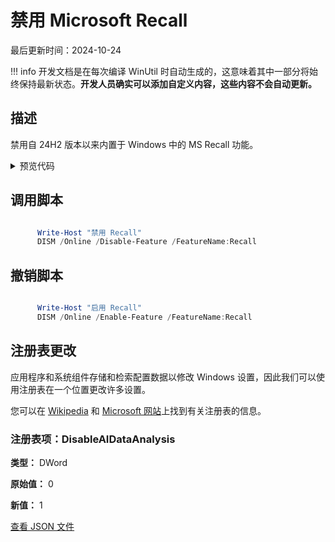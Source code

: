 # 禁用 Microsoft Recall

最后更新时间：2024-10-24


!!! info
     开发文档是在每次编译 WinUtil 时自动生成的，这意味着其中一部分将始终保持最新状态。**开发人员确实可以添加自定义内容，这些内容不会自动更新。**
## 描述

禁用自 24H2 版本以来内置于 Windows 中的 MS Recall 功能。

<!-- BEGIN CUSTOM CONTENT -->

<!-- END CUSTOM CONTENT -->

<details>
<summary>预览代码</summary>

```json
"WPFTweaksRecallOff": {
    "Content": "Disable Recall",
    "Description": "Turn Recall off",
    "category": "Essential Tweaks",
    "panel": "1",
    "Order": "a011_",
    "registry": [
      {

        "Path": "HKLM:\\SOFTWARE\\Policies\\Microsoft\\Windows\\WindowsAI",
        "Name": "DisableAIDataAnalysis",
        "Type": "DWord",
        "Value": "1",
        "OriginalValue": "0"
      }
    ],
    "InvokeScript": [
      "
      Write-Host \"禁用 Recall\"
      DISM /Online /Disable-Feature /FeatureName:Recall
      "
    ],
    "UndoScript": [
      "
      Write-Host \"启用 Recall\"
      DISM /Online /Enable-Feature /FeatureName:Recall
      "
    ],
    "link": "https://christitustech.github.io/winutil/dev/tweaks/Essential-Tweaks/DisableRecall"
  },
```

</details>

## 调用脚本

```powershell

      Write-Host "禁用 Recall"
      DISM /Online /Disable-Feature /FeatureName:Recall


```
## 撤销脚本

```powershell

      Write-Host "启用 Recall"
      DISM /Online /Enable-Feature /FeatureName:Recall


```
## 注册表更改
应用程序和系统组件存储和检索配置数据以修改 Windows 设置，因此我们可以使用注册表在一个位置更改许多设置。


您可以在 [Wikipedia](https://www.wikiwand.com/en/Windows_Registry) 和 [Microsoft 网站](https://learn.microsoft.com/zh-cn/windows/win32/sysinfo/registry)上找到有关注册表的信息。

### 注册表项：DisableAIDataAnalysis

**类型：** DWord

**原始值：** 0

**新值：** 1

<!-- BEGIN SECOND CUSTOM CONTENT -->

<!-- END SECOND CUSTOM CONTENT -->


[查看 JSON 文件](https://github.com/ChrisTitusTech/winutil/tree/main/config/tweaks.json)

